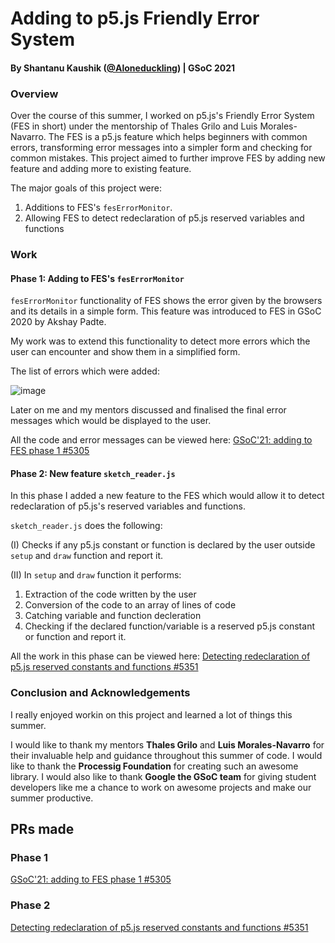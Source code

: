 # Adding to p5.js Friendly Error System

#### By Shantanu Kaushik ([@Aloneduckling](https://github.com/Aloneduckling)) | GSoC 2021

### Overview
Over the course of this summer, I worked on p5.js's Friendly Error System (FES in short) under the mentorship of Thales Grilo and Luis Morales-Navarro. The FES is a p5.js feature
which helps beginners with common errors, transforming error messages into a simpler form and checking for common mistakes. 
This project aimed to further improve FES by adding new feature and adding more to existing feature.

The major goals of this project were:
1.  Additions to FES's `fesErrorMonitor`.
2.  Allowing FES to detect redeclaration of p5.js reserved variables and functions


### Work
#### Phase 1: Adding to FES's `fesErrorMonitor`

`fesErrorMonitor` functionality of FES shows the error given by the browsers and its details in a simple form. This feature was introduced to FES in GSoC 2020 by Akshay Padte.

My work was to extend this functionality to detect more errors which the user can encounter and show them in a simplified form.

The list of errors which were added:

![image](https://user-images.githubusercontent.com/54030684/129186690-1f8739ef-3748-455d-96f6-c7488f141346.png)

Later on me and my mentors discussed and finalised the final error messages which would be displayed to the user.

All the code and error messages can be viewed here: [GSoC'21: adding to FES phase 1 #5305](https://github.com/processing/p5.js/pull/5305)

#### Phase 2: New feature `sketch_reader.js`

In this phase I added a new feature to the FES which would allow it to detect redeclaration of p5.js's reserved variables and functions.

`sketch_reader.js` does the following:

(I) Checks if any p5.js constant or function is declared by the user outside `setup` and `draw` function and report it.

(II) In `setup` and `draw` function it performs:
 1. Extraction of the code written by the user
 2. Conversion of the code to an array of lines of code
 3. Catching variable and function decleration
 4. Checking if the declared function/variable is a reserved p5.js constant or function and report it.

All the work in this phase can be viewed here: [Detecting redeclaration of p5.js reserved constants and functions #5351](https://github.com/processing/p5.js/pull/5351)

### Conclusion and Acknowledgements

I really enjoyed workin on this project and learned a lot of things this summer. 

I would like to thank my mentors **Thales Grilo** and **Luis Morales-Navarro** for their invaluable help and guidance throughout this summer of code. I would like to thank the **Processig Foundation** for creating such an awesome library. I would also like to thank **Google the GSoC team** for giving student developers like me a chance to work on awesome projects and make our summer productive. 

## PRs made

### Phase 1
[GSoC'21: adding to FES phase 1 #5305](https://github.com/processing/p5.js/pull/5305)
### Phase 2
[Detecting redeclaration of p5.js reserved constants and functions #5351](https://github.com/processing/p5.js/pull/5351)
